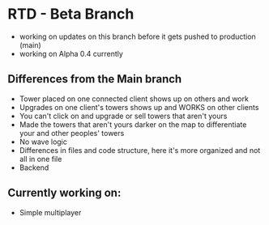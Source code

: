 # RTD - Beta Branch
- working on updates on this branch before it gets pushed to production (main)
- working on Alpha 0.4 currently

## Differences from the Main branch 
- Tower placed on one connected client shows up on others and work
- Upgrades on one client's towers shows up and WORKS on other clients
- You can't click on and upgrade or sell towers that aren't yours
- Made the towers that aren't yours darker on the map to differentiate your and other peoples' towers
- No wave logic
- Differences in files and code structure, here it's more organized and not all in one file
- Backend

## Currently working on:
- Simple multiplayer